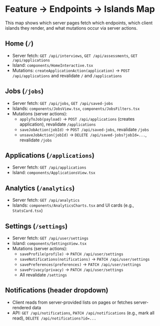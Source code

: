 # Feature → Endpoints → Islands Map

This map shows which server pages fetch which endpoints, which client islands they render, and what mutations occur via server actions.

## Home (`/`)
- Server fetch: `GET /api/interviews`, `GET /api/assessments`, `GET /api/applications`
- Island: `components/HomeInteractive.tsx`
- Mutations: `createApplicationAction(application)` → `POST /api/applications` and revalidate `/` and `/applications`

## Jobs (`/jobs`)
- Server fetch: `GET /api/jobs`, `GET /api/saved-jobs`
- Islands: `components/JobsView.tsx`, `components/JobsFilters.tsx`
- Mutations (server actions):
  - `applyToJob(payload)` → `POST /api/applications` (creates application), revalidate `/applications`
  - `saveJobAction(jobId)` → `POST /api/saved-jobs`, revalidate `/jobs`
  - `unsaveJobAction(jobId)` → `DELETE /api/saved-jobs?jobId=...`, revalidate `/jobs`

## Applications (`/applications`)
- Server fetch: `GET /api/applications`
- Island: `components/ApplicationsView.tsx`

## Analytics (`/analytics`)
- Server fetch: `GET /api/analytics`
- Islands: `components/AnalyticsCharts.tsx` and UI cards (e.g., `StatsCard.tsx`)

## Settings (`/settings`)
- Server fetch: `GET /api/user/settings`
- Island: `components/SettingsView.tsx`
- Mutations (server actions):
  - `saveProfile(profile)` → `PATCH /api/user/settings`
  - `saveNotifications(notifications)` → `PATCH /api/user/settings`
  - `savePreferences(preferences)` → `PATCH /api/user/settings`
  - `savePrivacy(privacy)` → `PATCH /api/user/settings`
  - All revalidate `/settings`

## Notifications (header dropdown)
- Client reads from server-provided lists on pages or fetches server-rendered data
- API: `GET /api/notifications`, `PATCH /api/notifications` (e.g., mark all read), `DELETE /api/notifications?id=...`
